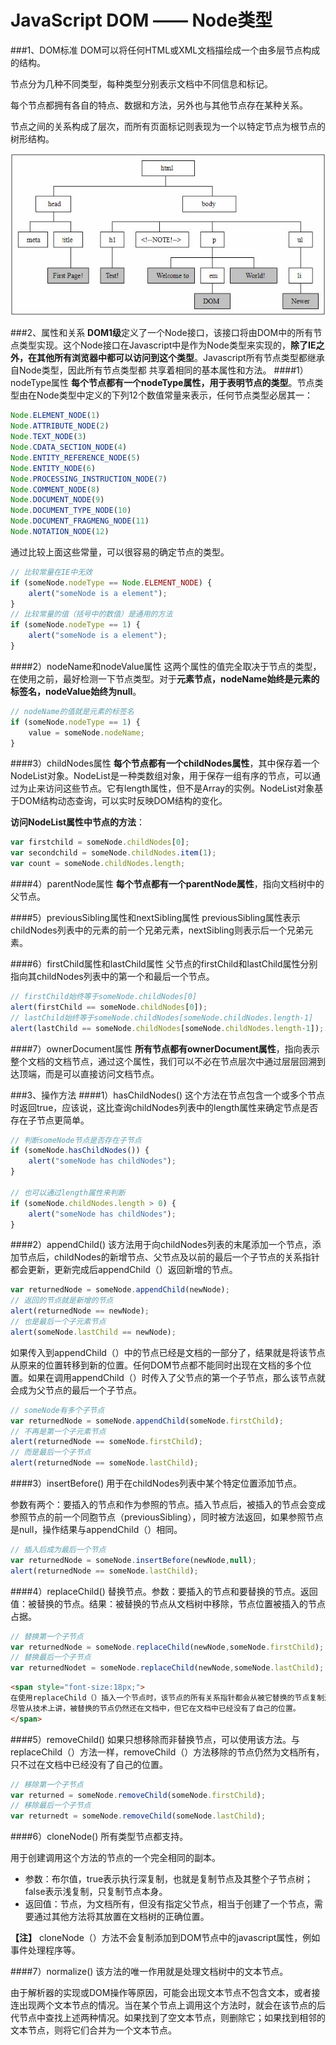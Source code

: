 JavaScript DOM —— Node类型
=========

###1、DOM标准
DOM可以将任何HTML或XML文档描绘成一个由多层节点构成的结构。

节点分为几种不同类型，每种类型分别表示文档中不同信息和标记。

每个节点都拥有各自的特点、数据和方法，另外也与其他节点存在某种关系。

节点之间的关系构成了层次，而所有页面标记则表现为一个以特定节点为根节点的树形结构。

![Alt text](../Z_Image/node.jpg)


###2、属性和关系
**DOM1级**定义了一个Node接口，该接口将由DOM中的所有节点类型实现。这个Node接口在Javascript中是作为Node类型来实现的，**除了IE之外，在其他所有浏览器中都可以访问到这个类型**。Javascript所有节点类型都继承自Node类型，因此所有节点类型都 共享着相同的基本属性和方法。
####1）nodeType属性
**每个节点都有一个nodeType属性，用于表明节点的类型**。节点类型由在Node类型中定义的下列12个数值常量来表示，任何节点类型必居其一：
```javascript
Node.ELEMENT_NODE(1)
Node.ATTRIBUTE_NODE(2)
Node.TEXT_NODE(3)
Node.CDATA_SECTION_NODE(4)
Node.ENTITY_REFERENCE_NODE(5)
Node.ENTITY_NODE(6)
Node.PROCESSING_INSTRUCTION_NODE(7)
Node.COMMENT_NODE(8)
Node.DOCUMENT_NODE(9)
Node.DOCUMENT_TYPE_NODE(10)
Node.DOCUMENT_FRAGMENG_NODE(11)
Node.NOTATION_NODE(12)
```
通过比较上面这些常量，可以很容易的确定节点的类型。
```javascript
// 比较常量在IE中无效  
if (someNode.nodeType == Node.ELEMENT_NODE) {  
    alert("someNode is a element");  
}  
// 比较常量的值（括号中的数值）是通用的方法  
if (someNode.nodeType == 1) {  
    alert("someNode is a element");  
}  
```

####2）nodeName和nodeValue属性
这两个属性的值完全取决于节点的类型，在使用之前，最好检测一下节点类型。对于**元素节点，nodeName始终是元素的标签名，nodeValue始终为null**。
```javascript
// nodeName的值就是元素的标签名  
if (someNode.nodeType == 1) {  
    value = someNode.nodeName;  
}  
```

####3）childNodes属性
**每个节点都有一个childNodes属性**，其中保存着一个NodeList对象。NodeList是一种类数组对象，用于保存一组有序的节点，可以通过为止来访问这些节点。它有length属性，但不是Array的实例。NodeList对象基于DOM结构动态查询，可以实时反映DOM结构的变化。

**访问NodeList属性中节点的方法**：
```javascript
var firstchild = someNode.childNodes[0];  
var secondchild = someNode.childNodes.item(1);  
var count = someNode.childNodes.length;  
```

####4）parentNode属性
**每个节点都有一个parentNode属性**，指向文档树中的父节点。

####5）previousSibling属性和nextSibling属性
previousSibling属性表示childNodes列表中的元素的前一个兄弟元素，nextSibling则表示后一个兄弟元素。

####6）firstChild属性和lastChild属性
父节点的firstChild和lastChild属性分别指向其childNodes列表中的第一个和最后一个节点。
```javascript
// firstChild始终等于someNode.childNodes[0]  
alert(firstChild == someNode.childNodes[0]);  
// lastChild始终等于someNode.childNodes[someNode.childNodes.length-1]  
alert(lastChild == someNode.childNodes[someNode.childNodes.length-1]);  
```

####7）ownerDocument属性
**所有节点都有ownerDocument属性**，指向表示整个文档的文档节点，通过这个属性，我们可以不必在节点层次中通过层层回溯到达顶端，而是可以直接访问文档节点。

###3、操作方法
####1）hasChildNodes()
这个方法在节点包含一个或多个节点时返回true，应该说，这比查询childNodes列表中的length属性来确定节点是否存在子节点更简单。
```javascript
// 判断someNode节点是否存在子节点  
if (someNode.hasChildNodes()) {  
    alert("someNode has childNodes");  
}  

// 也可以通过length属性来判断  
if (someNode.childNodes.length > 0) {  
    alert("someNode has childNodes");  
}  
```

####2）appendChild()
该方法用于向childNodes列表的末尾添加一个节点，添加节点后，childNodes的新增节点、父节点及以前的最后一个子节点的关系指针都会更新，更新完成后appendChild（）返回新增的节点。
```javascript
var returnedNode = someNode.appendChild(newNode);  
// 返回的节点就是新增的节点  
alert(returnedNode == newNode);  
// 也是最后一个子元素节点  
alert(someNode.lastChild == newNode);  
```

如果传入到appendChild（）中的节点已经是文档的一部分了，结果就是将该节点从原来的位置转移到新的位置。任何DOM节点都不能同时出现在文档的多个位置。如果在调用appendChild（）时传入了父节点的第一个子节点，那么该节点就会成为父节点的最后一个子节点。
```javascript
// someNode有多个子节点  
var returnedNode = someNode.appendChild(someNode.firstChild);  
// 不再是第一个子元素节点  
alert(returnedNode == someNode.firstChild);  
// 而是最后一个子节点  
alert(returnedNode == someNode.lastChild);  
```

####3）insertBefore()
用于在childNodes列表中某个特定位置添加节点。

参数有两个：要插入的节点和作为参照的节点。插入节点后，被插入的节点会变成参照节点的前一个同胞节点（previousSibling），同时被方法返回，如果参照节点是null，操作结果与appendChild（）相同。
```javascript
// 插入后成为最后一个节点  
var returnedNode = someNode.insertBefore(newNode,null);  
alert(returnedNode == someNode.lastChild);  
```

####4）replaceChild()
替换节点。参数：要插入的节点和要替换的节点。返回值：被替换的节点。结果：被替换的节点从文档树中移除，节点位置被插入的节点占据。
```javascript
// 替换第一个子节点  
var returnedNode = someNode.replaceChild(newNode,someNode.firstChild);  
// 替换最后一个子节点  
var returnedNodet = someNode.replaceChild(newNode,someNode.lastChild);  
```
```html
<span style="font-size:18px;">
在使用replaceChild（）插入一个节点时，该节点的所有关系指针都会从被它替换的节点复制过来，
尽管从技术上讲，被替换的节点仍然还在文档中，但它在文档中已经没有了自己的位置。
</span>  
```

####5）removeChild()
如果只想移除而非替换节点，可以使用该方法。与replaceChild（）方法一样，removeChild（）方法移除的节点仍然为文档所有，只不过在文档中已经没有了自己的位置。
```javascript
// 移除第一个子节点  
var returned = someNode.removeChild(someNode.firstChild);  
// 移除最后一个子节点  
var returnedt = someNode.removeChild(someNode.lastChild);  
```

####6）cloneNode()
所有类型节点都支持。

用于创建调用这个方法的节点的一个完全相同的副本。
- 参数：布尔值，true表示执行深复制，也就是复制节点及其整个子节点树；false表示浅复制，只复制节点本身。
- 返回值：节点，为文档所有，但没有指定父节点，相当于创建了一个节点，需要通过其他方法将其放置在文档树的正确位置。

**【注】**
cloneNode（）方法不会复制添加到DOM节点中的javascript属性，例如事件处理程序等。

####7）normalize()
该方法的唯一作用就是处理文档树中的文本节点。

由于解析器的实现或DOM操作等原因，可能会出现文本节点不包含文本，或者接连出现两个文本节点的情况。当在某个节点上调用这个方法时，就会在该节点的后代节点中查找上述两种情况。如果找到了空文本节点，则删除它；如果找到相邻的文本节点，则将它们合并为一个文本节点。
